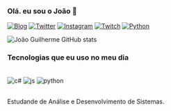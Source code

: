 ### Olá. eu sou o João 👾
[![Blog](https://img.shields.io/badge/Discord-7289DA?style=for-the-badge&logo=discord&logoColor=white)](https://discord.gg/zGUQAshpHQ)
[![Twitter](https://img.shields.io/badge/Twitter-1DA1F2?style=for-the-badge&logo=twitter&logoColor=white)](https://twitter.com/prettigenari)
[![Instagram](https://img.shields.io/badge/Instagram-FF0000?style=for-the-badge&logo=instagram&logoColor=white)](https://www.instagram.com/joaopretti_/)
[![Twitch](https://img.shields.io/badge/Twitch-9146FF?style=for-the-badge&logo=twitch&logoColor=white)](https://www.twitch.tv/ocaju)
[![Python](https://img.shields.io/badge/Python-FF00F6?style=for-the-badge&logo=python&logoColor=white)](a)

![João Guilherme GitHub stats](https://github-readme-stats.vercel.app/api?username=joaoguilhermeprettigenari&show_icons=true&theme=dracula)

### Tecnologias que eu uso no meu dia

<div style="display: incline_block"><br/>
  <img align="center" alt="c#" src="https://img.shields.io/badge/C%23-239120?style=for-the-badge&logo=c-sharp&logoColor=white" />
  <img align="center" alt="js" src="https://img.shields.io/badge/JavaScript-323330?style=for-the-badge&logo=javascript&logoColor=F7DF1E" />
  <img align="center" alt="python" src="https://img.shields.io/badge/Python-14354C?style=for-the-badge&logo=python&logoColor=white" />
 
</div><br/>

Estudande de Análise e Desenvolvimento de Sistemas.
